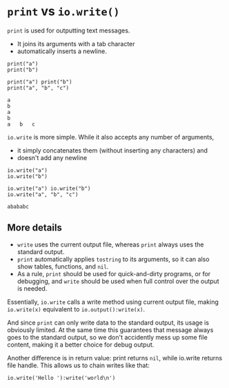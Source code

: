 # `print` vs `io.write()`

`print` is used for outputting text messages. 
- It joins its arguments with a tab character 
- automatically inserts a newline.

```
print("a")
print("b")

print("a") print("b")
print("a", "b", "c")
```
```
a
b
a
b
a	b	c
```

`io.write` is more simple. While it also accepts any number of arguments, 
- it simply concatenates them (without inserting any characters) and 
- doesn't add any newline

```
io.write("a")
io.write("b")

io.write("a") io.write("b")
io.write("a", "b", "c")
```
```
abababc
```

## More details

- `write` uses the current output file, whereas `print` always uses the standard output. 
- `print` automatically applies `tostring` to its arguments, so it can also show tables, functions, and `nil`.
- As a rule, `print` should be used for quick-and-dirty programs, or for debugging, and `write` should be used when full control over the output is needed.

Essentially, `io.write` calls a write method using current output file, making `io.write(x)` equivalent to `io.output():write(x)`.

And since `print` can only write data to the standard output, its usage is obviously limited. At the same time this guarantees that message always goes to the standard output, so we don't accidently mess up some file content, making it a better choice for debug output.

Another difference is in return value: print returns `nil`, while io.write returns file handle. This allows us to chain writes like that:

```
io.write('Hello '):write('world\n')
```
